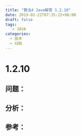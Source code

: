 ```yaml
---
title: "算法4 Java解答 1.2.10"
date: 2019-02-22T07:35:22+08:00
draft: false
tags:
   - JAVA
categories:
  - 技术
  - 归档
---
```



# 1.2.10

## 问题：


## 分析：


## 参考：


